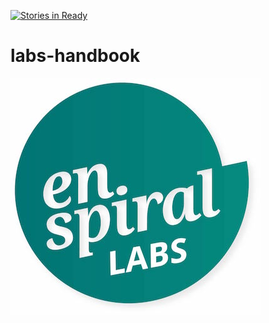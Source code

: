[![Stories in Ready](https://badge.waffle.io/enspiral/labs-handbook.png?label=ready&title=Ready)](https://waffle.io/enspiral/labs-handbook)
# labs-handbook

![Labs](images/labs-logo.jpg)
